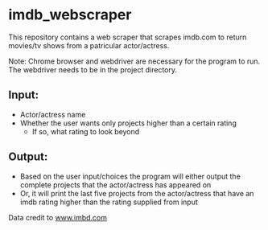 # imdb_webscraper

This repository contains a web scraper that scrapes imdb.com to return movies/tv shows from a patricular actor/actress.

Note: Chrome browser and webdriver are necessary for the program to run. The webdriver needs to be in the project directory.

Input:
-----
 - Actor/actress name
 - Whether the user wants only projects higher than a certain rating
      - If so, what rating to look beyond
      
Output:
------
 - Based on the user input/choices the program will either output the complete projects that the actor/actress has appeared on
 - Or, it will print the last five projects from the actor/actress that have an imdb rating higher than the rating supplied from input

Data credit to www.imbd.com
